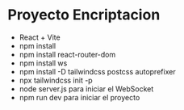 # Proyecto Encriptacion 

- React + Vite
- npm install
- npm install react-router-dom
- npm install ws
- npm install -D tailwindcss postcss autoprefixer
- npx tailwindcss init -p
- node server.js para iniciar el WebSocket
- npm run dev para iniciar el proyecto

